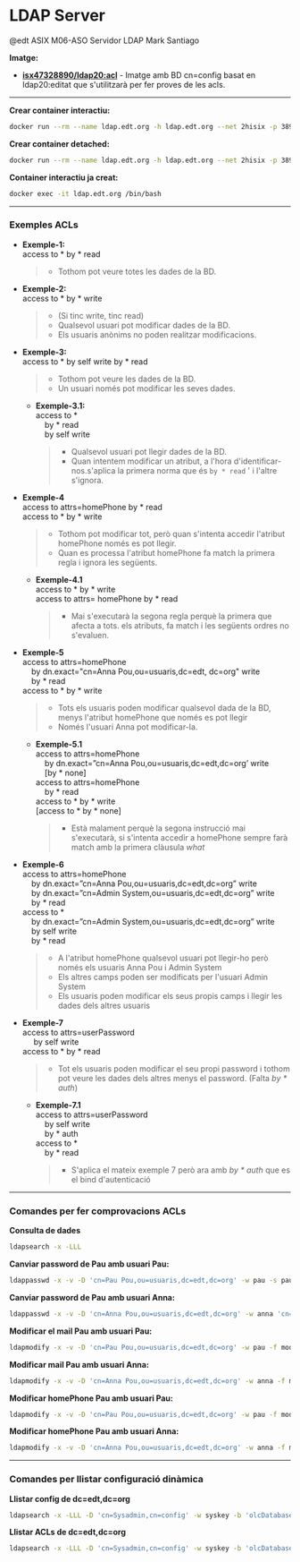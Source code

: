 # LDAP Server
@edt ASIX M06-ASO
Servidor LDAP
Mark Santiago

**Imatge:**

* **[isx47328890/ldap20:acl]** -  Imatge amb BD cn=config basat en ldap20:editat que s'utilitzarà per fer proves de les acls.

---

**Crear container interactiu:**
```bash
docker run --rm --name ldap.edt.org -h ldap.edt.org --net 2hisix -p 389:389 -it isx47328890/ldap20:acl /bin/bash
```

**Crear container detached:**
```bash
docker run --rm --name ldap.edt.org -h ldap.edt.org --net 2hisix -p 389:389 -d isx47328890/ldap20:acl
```

**Container interactiu ja creat:**
```bash
docker exec -it ldap.edt.org /bin/bash
```

---

### Exemples ACLs

* **Exemple-1:**  
  access to * by * read  
  > * Tothom pot veure totes les dades de la BD.

* **Exemple-2:**  
  access to * by * write  
  > * (Si tinc write, tinc read)
  > * Qualsevol usuari pot modificar dades de la BD.
  > * Els usuaris anònims no poden realitzar modificacions.


* **Exemple-3:**  
  access to * by self write by * read  
  > * Tothom pot veure les dades de la BD.
  > * Un usuari només pot modificar les seves dades.

  * **Exemple-3.1:**  
    access to *  
&nbsp;&nbsp;&nbsp;&nbsp;by * read  
&nbsp;&nbsp;&nbsp;&nbsp;by self write  
    > * Qualsevol usuari pot llegir dades de la BD.
    > * Quan intentem modificar un atribut, a l'hora d'identificar-nos.s'aplica la primera norma que és `by * read` ' i l'altre s'ignora.


* **Exemple-4**  
  access to attrs=homePhone by * read  
  access to * by * write  
  > * Tothom pot modificar tot, però quan s'intenta accedir l'atribut homePhone només es pot llegir.
  > * Quan es processa l'atribut homePhone fa match la primera regla i ignora les següents.
  * **Exemple-4.1**  
  access to * by * write  
  access to attrs= homePhone by * read  
    > * Mai s'executarà la segona regla perquè la primera que afecta a tots. els atributs, fa match i les següents ordres no s'evaluen.


* **Exemple-5**  
  access to attrs=homePhone  
  &nbsp;&nbsp;&nbsp;&nbsp;by dn.exact="cn=Anna Pou,ou=usuaris,dc=edt, dc=org" write  
  &nbsp;&nbsp;&nbsp;&nbsp;by * read  
  access to * by * write  
  > * Tots els usuaris poden modificar qualsevol dada de la BD, menys l'atribut homePhone que només es pot llegir
  > * Només l'usuari Anna pot modificar-la.

  * **Exemple-5.1**  
  access to attrs=homePhone  
    &nbsp;&nbsp;&nbsp;&nbsp;by dn.exact=”cn=Anna Pou,ou=usuaris,dc=edt,dc=org’ write  
    &nbsp;&nbsp;&nbsp;&nbsp;[by * none]  
  access to attrs=homePhone  
    &nbsp;&nbsp;&nbsp;&nbsp;by * read  
  access to * by * write  
  [access to * by * none]  
    > * Està malament perquè la segona instrucció mai s'executarà, si s'intenta accedir a homePhone sempre farà match amb la primera clàusula *what*

* **Exemple-6**  
  access to attrs=homePhone  
  &nbsp;&nbsp;&nbsp;&nbsp;by dn.exact=”cn=Anna Pou,ou=usuaris,dc=edt,dc=org” write  
  &nbsp;&nbsp;&nbsp;&nbsp;by dn.exact=”cn=Admin System,ou=usuaris,dc=edt,dc=org” write  
  &nbsp;&nbsp;&nbsp;&nbsp;by * read  
  access to *  
  &nbsp;&nbsp;&nbsp;&nbsp;by dn.exact=”cn=Admin System,ou=usuaris,dc=edt,dc=org” write  
  &nbsp;&nbsp;&nbsp;&nbsp;by self write  
  &nbsp;&nbsp;&nbsp;&nbsp;by * read  
  > * A l'atribut homePhone qualsevol usuari pot llegir-ho però només els usuaris Anna Pou i Admin System
  > * Els altres camps poden ser modificats per l'usuari Admin System
  > * Els usuaris poden modificar els seus propis camps i llegir les dades dels altres usuaris

* **Exemple-7**  
  access to attrs=userPassword  
  &nbsp;&nbsp;&nbsp;&nbsp; by self write  
  access to * by * read  
  > * Tot els usuaris poden modificar el seu propi password i tothom pot veure les dades dels altres menys el password. (Falta *by * auth*)

  * **Exemple-7.1**  
  access to attrs=userPassword  
  &nbsp;&nbsp;&nbsp;&nbsp;by self write  
  &nbsp;&nbsp;&nbsp;&nbsp;by * auth  
  access to *  
  &nbsp;&nbsp;&nbsp;&nbsp;by * read  
    > * S'aplica el mateix exemple 7 però ara amb *by * auth* que es el bind d'autenticació

---

### Comandes per fer comprovacions ACLs

**Consulta de dades**
```bash
ldapsearch -x -LLL
```

**Canviar password de Pau amb usuari Pau:**
```bash
ldappasswd -x -v -D 'cn=Pau Pou,ou=usuaris,dc=edt,dc=org' -w pau -s pau
```

**Canviar password de Pau amb usuari Anna:**
```bash
ldappasswd -x -v -D 'cn=Anna Pou,ou=usuaris,dc=edt,dc=org' -w anna 'cn=Pau Pou,ou=usuaris,dc=edt,dc=org' -s pau
```

**Modificar el mail Pau amb usuari Pau:**
```bash
ldapmodify -x -v -D 'cn=Pau Pou,ou=usuaris,dc=edt,dc=org' -w pau -f mod2.ldif 
```

**Modificar mail Pau amb usuari Anna:**
```bash
ldapmodify -x -v -D 'cn=Anna Pou,ou=usuaris,dc=edt,dc=org' -w anna -f mod2.ldif 
```

**Modificar homePhone Pau amb usuari Pau:**
```bash
ldapmodify -x -v -D 'cn=Pau Pou,ou=usuaris,dc=edt,dc=org' -w pau -f mod3.ldif 
```

**Modificar homePhone Pau amb usuari Anna:**
```bash
ldapmodify -x -v -D 'cn=Anna Pou,ou=usuaris,dc=edt,dc=org' -w anna -f mod3.ldif 
```

---

### Comandes per llistar configuració dinàmica

**Llistar config de dc=edt,dc=org**
```bash
ldapsearch -x -LLL -D 'cn=Sysadmin,cn=config' -w syskey -b 'olcDatabase={1}mdb,cn=config'
```

**Llistar ACLs de dc=edt,dc=org**
```bash
ldapsearch -x -LLL -D 'cn=Sysadmin,cn=config' -w syskey -b 'olcDatabase={1}mdb,cn=config' olcAccess
```



[isx47328890/ldap20:acl]: https://hub.docker.com/layers/isx47328890/ldap20/acl/images/sha256-e91f0ca0ae690ec6532c6881f2fd3a8e8ef90ce7a29889d892649413e5b443d2?context=explore
